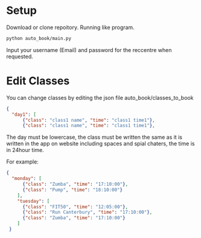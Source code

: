 # Setup
Download or clone repoitory.
Running like program.
```bash
python auto_book/main.py
```
Input your username (Email) and password for the reccentre when requested.


# Edit Classes
You can change classes by editing the json file auto_book/classes_to_book
```json
{
  "day1": [
      {"class": "class1 name", "time": "class1 time1"},
      {"class": "class1 name", "time": "class1 time1"},

```
The day must be lowercase, the class must be written the same as it is written in the app on website including spaces and spial chaters, the time is in 24hour time.

For example:
```json
{
  "monday": [
      {"class": "Zumba", "time": "17:10:00"},
      {"class": "Pump", "time": "18:10:00"}
    ],
    "tuesday": [
      {"class": "FIT50", "time": "12:05:00"},
      {"class": "Run Canterbury", "time": "17:10:00"},
      {"class": "Zumba", "time": "17:10:00"}
    ]
 }
 ```
